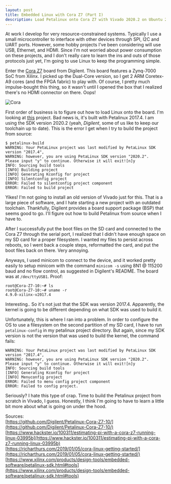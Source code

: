 ```yaml
---
layout: post
title: Embedded Linux with Cora Z7 (Part I)
description: Load Petalinux onto Cora Z7 with Vivado 2020.2 on Ubuntu 20.04
---
```


At work I develop for very resource-constrained systems. Typically I use a small microcontroller to interface with other devices through SPI, I2C and UART ports. However, some hobby projects I've been considering will use USB, Ethernet, and HDMI. Since I'm not worried about power consumption on these projects, and I don't really care to learn the ins and outs of those protocols just yet, I'm going to use Linux to keep the programming simple. 

Enter the [Cora Z7](https://store.digilentinc.com/cora-z7-zynq-7000-single-core-and-dual-core-options-for-arm-fpga-soc-development/) board from Digilent. This board features a Zynq-7000 SoC from Xilinx. I picked up the Dual-Core version, so I get 2 ARM Coretex-A9 cores (and the FPGA fabric) to play with. Of course, I pretty much impulse-bought this thing, so it wasn't until I opened the box that I realized there's no HDMI connector on there. Oops!

![Cora](https://i.imgur.com/r949Zq1.jpg)

First order of business is to figure out how to load Linux onto the board. I'm looking at [this](https://github.com/Digilent/Petalinux-Cora-Z7-10/ "Petalinux Cora Z7-10")
project. Bad news is, it's built with Petalinux 2017.4. I am using the SDK version 2020.2 (yeah, *Digilent*, some of us like to keep our toolchain up to date). This is the error I get when I try to build the project from source:
```
$ petalinux-build 
WARNING: Your PetaLinux project was last modified by PetaLinux SDK version "2017.4",
WARNING: however, you are using PetaLinux SDK version "2020.2".
Please input "y" to continue. Otherwise it will exit![n]y
INFO: Sourcing build tools
[INFO] Building project
[INFO] Generating Kconfig for project
[INFO] Silentconfig project
ERROR: Failed to silentconfig project component 
ERROR: Failed to build project
```
Yikes! I'm not going to install an old version of Vivado just for this. That is a large piece of software, and I hate starting a new project with an outdated toolchain. Thankfully, Digilent provides a board support package (BSP) that seems good to go. I'll figure out how to build Petalinux from source when I have to.

After I successfully put the boot files on the SD card and connected to the Cora Z7 through the serial port, I realized that I didn't have enough space on my SD card for a proper filesystem. I wanted my files to persist across reboots, so I went back a couple steps, reformatted the card, and put the boot files back on there. Very annoying.

Anyways, I used minicom to connect to the device, and it worked pretty easily to setup minicom with the command `minicom -s` using 8N1 @ 115200 baud and no flow control, as suggested in Digilent's README. The board was at `/dev/ttyUSB1`. Proof:
```
root@Cora-Z7-10:~# ls
root@Cora-Z7-10:~# uname -r
4.9.0-xilinx-v2017.4
```
Interesting.. So it's not just that the SDK was version 2017.4. Apparently, the kernel is going to be different depending on what SDK was used to build it. 

Unfortunately, this is where I ran into a problem. In order to configure the OS to use a filesystem on the second partition of my SD card, I have to run `petalinux-config` in my petalinux project directory. But again, since my SDK version is not the version that was used to build the kernel, the command fails:
```
WARNING: Your PetaLinux project was last modified by PetaLinux SDK version "2017.4",
WARNING: however, you are using PetaLinux SDK version "2020.2".
Please input "y" to continue. Otherwise it will exit![n]y
INFO: Sourcing build tools
[INFO] Generating Kconfig for project
[INFO] Menuconfig project
ERROR: Failed to menu config project component 
ERROR: Failed to config project.
```
Seriously? I hate this type of crap. Time to build the Petalinux project from scratch in Vivado, I guess. Honestly, I think I'm going to have to learn a little bit more about what is going on under the hood.

Sources:<br>
[https://github.com/Digilent/Petalinux-Cora-Z7-10/](https://github.com/Digilent/Petalinux-Cora-Z7-10/)<br>
[https://www.hackster.io/100311/estimating-pi-with-a-cora-z7-running-linux-03995b](https://www.hackster.io/100311/estimating-pi-with-a-cora-z7-running-linux-03995b)<br>
[https://richarthurs.com/2019/01/05/cora-linux-getting-started/](https://richarthurs.com/2019/01/05/cora-linux-getting-started/)<br>
[https://www.xilinx.com/products/design-tools/embedded-software/petalinux-sdk.html#tools](https://www.xilinx.com/products/design-tools/embedded-software/petalinux-sdk.html#tools)<br>
